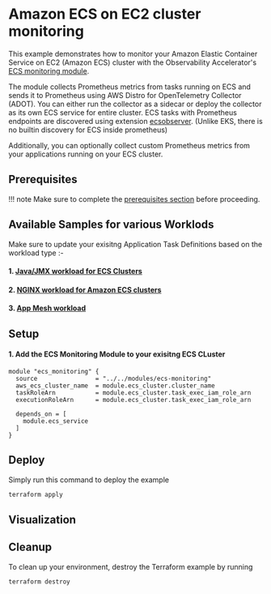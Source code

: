 # Amazon ECS on EC2 cluster monitoring

This example demonstrates how to monitor your Amazon Elastic Container Service on EC2
(Amazon ECS) cluster with the Observability Accelerator's
[ECS monitoring module](https://github.com/aws-observability/terraform-aws-observability-accelerator/tree/main/modules/ecs-monitoring).

The module collects Prometheus metrics from tasks running on ECS and sends it to Prometheus using AWS Distro for OpenTelemetry Collector (ADOT). 
You can either run the collector as a sidecar or deploy the collector as its own ECS service for entire cluster. 
ECS tasks with Prometheus endpoints are discovered using extension 
[ecsobserver](https://github.com/open-telemetry/opentelemetry-collector-contrib/blob/main/extension/observer/ecsobserver/README.md). 
(Unlike EKS, there is no builtin discovery for ECS inside prometheus)

Additionally, you can optionally collect custom Prometheus metrics from your applications running
on your ECS cluster.

## Prerequisites

!!! note
    Make sure to complete the [prerequisites section](https://aws-observability.github.io/terraform-aws-observability-accelerator/concepts/#prerequisites) before proceeding.

## Available Samples for various Worklods
Make sure to update your exisitng Application Task Definitions based on the workload type :-

#### 1. [Java/JMX workload for ECS Clusters](https://docs.aws.amazon.com/AmazonCloudWatch/latest/monitoring/ContainerInsights-Prometheus-Sample-Workloads-ECS-javajmx.html)
#### 2. [NGINX workload for Amazon ECS clusters](https://docs.aws.amazon.com/AmazonCloudWatch/latest/monitoring/ContainerInsights-Prometheus-Setup-nginx-ecs.html)
#### 3. [App Mesh workload](https://docs.aws.amazon.com/AmazonCloudWatch/latest/monitoring/ContainerInsights-Prometheus-Sample-Workloads-ECS-appmesh.html)

## Setup

#### 1. Add the ECS Monitoring Module to your exisitng ECS CLuster

```
module "ecs_monitoring" {
  source                = "../../modules/ecs-monitoring"
  aws_ecs_cluster_name  = module.ecs_cluster.cluster_name
  taskRoleArn           = module.ecs_cluster.task_exec_iam_role_arn
  executionRoleArn      = module.ecs_cluster.task_exec_iam_role_arn
  
  depends_on = [
    module.ecs_service
  ]
}
```

## Deploy

Simply run this command to deploy the example

```bash
terraform apply
```

## Visualization


## Cleanup

To clean up your environment, destroy the Terraform example by running

```sh
terraform destroy
```
